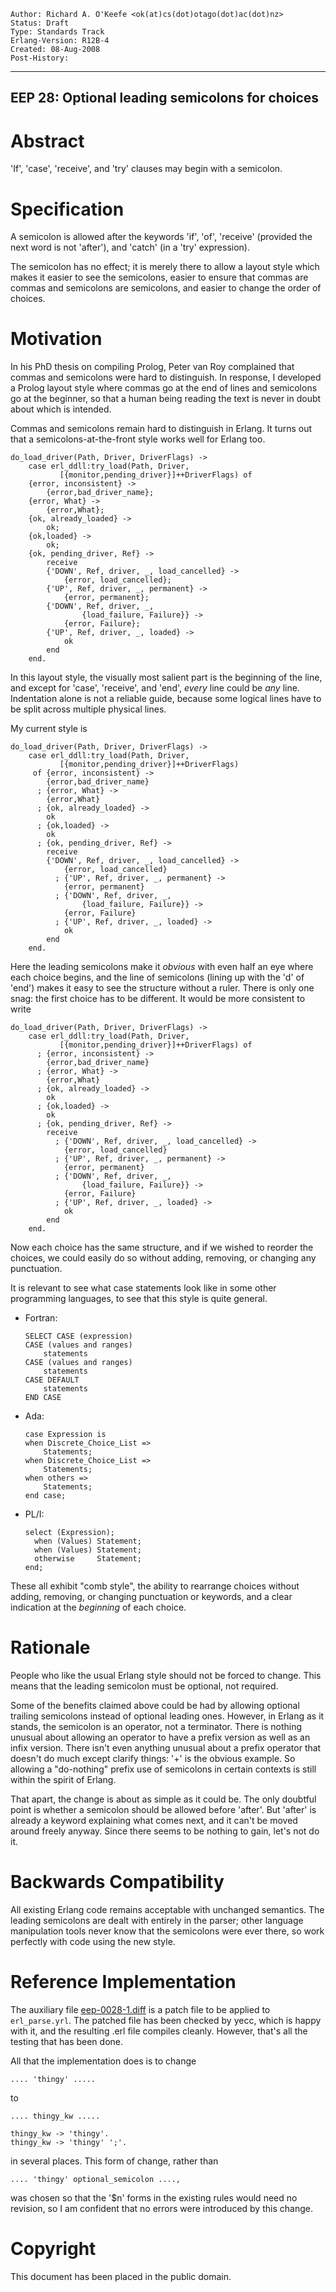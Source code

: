     Author: Richard A. O'Keefe <ok(at)cs(dot)otago(dot)ac(dot)nz>
    Status: Draft
    Type: Standards Track
    Erlang-Version: R12B-4
    Created: 08-Aug-2008
    Post-History:
****
EEP 28: Optional leading semicolons for choices
----



Abstract
========

'If', 'case', 'receive', and 'try' clauses may begin with a semicolon.



Specification
=============

A semicolon is allowed after the keywords 'if', 'of',
'receive' (provided the next word is not 'after'),
and 'catch' (in a 'try' expression).

The semicolon has no effect; it is merely there to allow
a layout style which makes it easier to see the semicolons,
easier to ensure that commas are commas and semicolons are
semicolons, and easier to change the order of choices.



Motivation
==========

In his PhD thesis on compiling Prolog, Peter van Roy complained
that commas and semicolons were hard to distinguish.  In response,
I developed a Prolog layout style where commas go at the end of
lines and semicolons go at the beginner, so that a human being
reading the text is never in doubt about which is intended.

Commas and semicolons remain hard to distinguish in Erlang.
It turns out that a semicolons-at-the-front style works well
for Erlang too.

    do_load_driver(Path, Driver, DriverFlags) ->
        case erl_ddll:try_load(Path, Driver,
    		   [{monitor,pending_driver}]++DriverFlags) of
    	{error, inconsistent} ->
    	    {error,bad_driver_name};
    	{error, What} ->
    	    {error,What};
    	{ok, already_loaded} ->
    	    ok;
    	{ok,loaded} ->
    	    ok;
    	{ok, pending_driver, Ref} ->
    	    receive
    		{'DOWN', Ref, driver, _, load_cancelled} ->
    		    {error, load_cancelled};
    		{'UP', Ref, driver, _, permanent} ->
    		    {error, permanent};
    		{'DOWN', Ref, driver, _,
    		        {load_failure, Failure}} ->
    		    {error, Failure};
    		{'UP', Ref, driver, _, loaded} ->
    		    ok
    	    end
        end.

In this layout style, the visually most salient part is the
beginning of the line, and except for 'case', 'receive', and
'end', _every_ line could be _any_ line.  Indentation alone
is not a reliable guide, because some logical lines have to
be split across multiple physical lines.

My current style is

    do_load_driver(Path, Driver, DriverFlags) ->
        case erl_ddll:try_load(Path, Driver,
    		   [{monitor,pending_driver}]++DriverFlags)
         of {error, inconsistent} ->
    	    {error,bad_driver_name}
          ; {error, What} ->
    	    {error,What}
          ; {ok, already_loaded} ->
    	    ok
          ; {ok,loaded} ->
    	    ok
          ; {ok, pending_driver, Ref} ->
    	    receive
    		{'DOWN', Ref, driver, _, load_cancelled} ->
    		    {error, load_cancelled}
    	      ;	{'UP', Ref, driver, _, permanent} ->
    		    {error, permanent}
    	      ; {'DOWN', Ref, driver, _,
    		        {load_failure, Failure}} ->
    		    {error, Failure}
    	      ;	{'UP', Ref, driver, _, loaded} ->
    		    ok
    	    end
        end.

Here the leading semicolons make it *obvious* with even half
an eye where each choice begins, and the line of semicolons
(lining up with the 'd' of 'end') makes it easy to see the
structure without a ruler.  There is only one snag:  the
first choice has to be different.  It would be more consistent
to write

    do_load_driver(Path, Driver, DriverFlags) ->
        case erl_ddll:try_load(Path, Driver,
    		   [{monitor,pending_driver}]++DriverFlags) of
          ; {error, inconsistent} ->
    	    {error,bad_driver_name}
          ; {error, What} ->
    	    {error,What}
          ; {ok, already_loaded} ->
    	    ok
          ; {ok,loaded} ->
    	    ok
          ; {ok, pending_driver, Ref} ->
    	    receive
    	      ; {'DOWN', Ref, driver, _, load_cancelled} ->
    		    {error, load_cancelled}
    	      ;	{'UP', Ref, driver, _, permanent} ->
    		    {error, permanent}
    	      ; {'DOWN', Ref, driver, _,
    		        {load_failure, Failure}} ->
    		    {error, Failure}
    	      ;	{'UP', Ref, driver, _, loaded} ->
    		    ok
    	    end
        end.

Now each choice has the same structure, and if we wished to
reorder the choices, we could easily do so without adding,
removing, or changing any punctuation.

It is relevant to see what case statements look like in some other
programming languages, to see that this style is quite general.

*   Fortran:

        SELECT CASE (expression)
        CASE (values and ranges)
            statements
        CASE (values and ranges)
            statements
        CASE DEFAULT
            statements
        END CASE

*   Ada:

        case Expression is
        when Discrete_Choice_List =>
            Statements;
        when Discrete_Choice_List =>
            Statements;
        when others =>
            Statements;
        end case;

*   PL/I:

        select (Expression);
          when (Values) Statement;
          when (Values) Statement;
          otherwise     Statement;
        end;

These all exhibit "comb style", the ability to rearrange choices
without adding, removing, or changing punctuation or keywords,
and a clear indication at the _beginning_ of each choice.



Rationale
=========

People who like the usual Erlang style should not be forced to
change.  This means that the leading semicolon must be optional,
not required.

Some of the benefits claimed above could be had by allowing
optional trailing semicolons instead of optional leading ones.
However, in Erlang as it stands, the semicolon is an operator,
not a terminator.  There is nothing unusual about allowing an
operator to have a prefix version as well as an infix version.
There isn't even anything unusual about a prefix operator that
doesn't do much except clarify things: '+' is the obvious
example.  So allowing a "do-nothing" prefix use of semicolons
in certain contexts is still within the spirit of Erlang.

That apart, the change is about as simple as it could be.
The only doubtful point is whether a semicolon should be
allowed before 'after'.  But 'after' is already a keyword
explaining what comes next, and it can't be moved around
freely anyway.  Since there seems to be nothing to gain,
let's not do it.



Backwards Compatibility
=======================

All existing Erlang code remains acceptable with unchanged
semantics.  The leading semicolons are dealt with entirely in
the parser; other language manipulation tools never know that
the semicolons were ever there, so work perfectly with code
using the new style.



Reference Implementation
========================

The auxiliary file [eep-0028-1.diff][]
is a patch file to be applied to `erl_parse.yrl`.
The patched file has been checked by yecc, which is happy
with it, and the resulting .erl file compiles cleanly.
However, that's all the testing that has been done.

All that the implementation does is to change

    .... 'thingy' .....

to

    .... thingy_kw .....

    thingy_kw -> 'thingy'.
    thingy_kw -> 'thingy' ';'.

in several places.  This form of change, rather than

    .... 'thingy' optional_semicolon ....,

was chosen so that the '$n' forms in the existing rules would
need no revision, so I am confident that no errors were
introduced by this change.



[eep-0028-1.diff]: eep-0028-1.diff
    "Diff to apply to erl_parse.yrl"


Copyright
=========

This document has been placed in the public domain.



[EmacsVar]: <> "Local Variables:"
[EmacsVar]: <> "mode: indented-text"
[EmacsVar]: <> "indent-tabs-mode: nil"
[EmacsVar]: <> "sentence-end-double-space: t"
[EmacsVar]: <> "fill-column: 70"
[EmacsVar]: <> "coding: utf-8"
[EmacsVar]: <> "End:"

